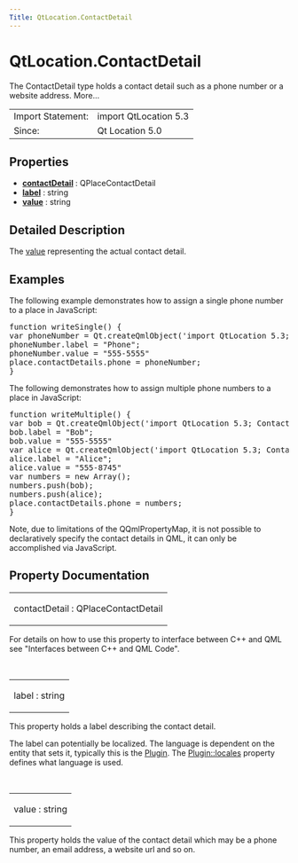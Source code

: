 ```yaml
---
Title: QtLocation.ContactDetail
---
```


# QtLocation.ContactDetail

<span class="subtitle"></span>
<!-- $$$ContactDetail-brief -->
<p>The ContactDetail type holds a contact detail such as a phone number or a website address. More...</p>
<!-- @@@ContactDetail -->
<table class="alignedsummary">
<tr><td class="memItemLeft rightAlign topAlign"> Import Statement:</td><td class="memItemRight bottomAlign"> import QtLocation 5.3</td></tr><tr><td class="memItemLeft rightAlign topAlign"> Since:</td><td class="memItemRight bottomAlign">  Qt Location 5.0</td></tr></table><ul>
</ul>
<h2 id="properties">Properties</h2>
<ul>
<li class="fn"><b><b><a href="#contactDetail-prop">contactDetail</a></b></b> : QPlaceContactDetail</li>
<li class="fn"><b><b><a href="#label-prop">label</a></b></b> : string</li>
<li class="fn"><b><b><a href="#value-prop">value</a></b></b> : string</li>
</ul>
<!-- $$$ContactDetail-description -->
<h2 id="details">Detailed Description</h2>
</p>
<p>The <a href="#value-prop">value</a> representing the actual contact detail.</p>
<h2 id="examples">Examples</h2>
<p>The following example demonstrates how to assign a single phone number to a place in JavaScript:</p>
<pre class="qml"><span class="keyword">function</span> <span class="name">writeSingle</span>() {
var <span class="name">phoneNumber</span> = <span class="name">Qt</span>.<span class="name">createQmlObject</span>(<span class="string">'import QtLocation 5.3; ContactDetail {}'</span>, <span class="name">place</span>);
<span class="name">phoneNumber</span>.<span class="name">label</span> <span class="operator">=</span> <span class="string">&quot;Phone&quot;</span>;
<span class="name">phoneNumber</span>.<span class="name">value</span> <span class="operator">=</span> <span class="string">&quot;555-5555&quot;</span>
<span class="name">place</span>.<span class="name">contactDetails</span>.<span class="name">phone</span> <span class="operator">=</span> <span class="name">phoneNumber</span>;
}</pre>
<p>The following demonstrates how to assign multiple phone numbers to a place in JavaScript:</p>
<pre class="qml"><span class="keyword">function</span> <span class="name">writeMultiple</span>() {
var <span class="name">bob</span> = <span class="name">Qt</span>.<span class="name">createQmlObject</span>(<span class="string">'import QtLocation 5.3; ContactDetail {}'</span>, <span class="name">place</span>);
<span class="name">bob</span>.<span class="name">label</span> <span class="operator">=</span> <span class="string">&quot;Bob&quot;</span>;
<span class="name">bob</span>.<span class="name">value</span> <span class="operator">=</span> <span class="string">&quot;555-5555&quot;</span>
var <span class="name">alice</span> = <span class="name">Qt</span>.<span class="name">createQmlObject</span>(<span class="string">'import QtLocation 5.3; ContactDetail {}'</span>, <span class="name">place</span>);
<span class="name">alice</span>.<span class="name">label</span> <span class="operator">=</span> <span class="string">&quot;Alice&quot;</span>;
<span class="name">alice</span>.<span class="name">value</span> <span class="operator">=</span> <span class="string">&quot;555-8745&quot;</span>
var <span class="name">numbers</span> = new <span class="name">Array</span>();
<span class="name">numbers</span>.<span class="name">push</span>(<span class="name">bob</span>);
<span class="name">numbers</span>.<span class="name">push</span>(<span class="name">alice</span>);
<span class="name">place</span>.<span class="name">contactDetails</span>.<span class="name">phone</span> <span class="operator">=</span> <span class="name">numbers</span>;
}</pre>
<p>Note, due to limitations of the QQmlPropertyMap, it is not possible to declaratively specify the contact details in QML, it can only be accomplished via JavaScript.</p>
<!-- @@@ContactDetail -->
<h2>Property Documentation</h2>
<!-- $$$contactDetail -->
<table class="qmlname"><tr valign="top" id="contactDetail-prop"><td class="tblQmlPropNode"><p><span class="name">contactDetail</span> : <span class="type">QPlaceContactDetail</span></p></td></tr></table><p>For details on how to use this property to interface between C++ and QML see &quot;Interfaces between C++ and QML Code&quot;.</p>
<!-- @@@contactDetail -->
<br/>
<!-- $$$label -->
<table class="qmlname"><tr valign="top" id="label-prop"><td class="tblQmlPropNode"><p><span class="name">label</span> : <span class="type">string</span></p></td></tr></table><p>This property holds a label describing the contact detail.</p>
<p>The label can potentially be localized. The language is dependent on the entity that sets it, typically this is the <a href="QtLocation.location-places-qml.md#plugin">Plugin</a>. The <a href="QtLocation.Plugin.md#locales-prop">Plugin::locales</a> property defines what language is used.</p>
<!-- @@@label -->
<br/>
<!-- $$$value -->
<table class="qmlname"><tr valign="top" id="value-prop"><td class="tblQmlPropNode"><p><span class="name">value</span> : <span class="type">string</span></p></td></tr></table><p>This property holds the value of the contact detail which may be a phone number, an email address, a website url and so on.</p>
<!-- @@@value -->
<br/>
